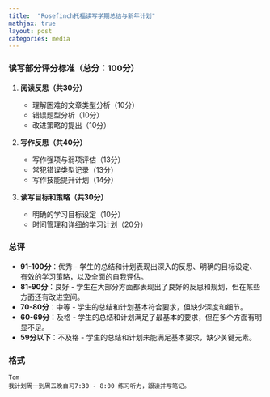 ```yaml
---
title:  "Rosefinch托福读写学期总结与新年计划"
mathjax: true
layout: post
categories: media
---
```


### 读写部分评分标准（总分：100分）

1. **阅读反思（共30分）**
   - 理解困难的文章类型分析（10分）
   - 错误题型分析（10分）
   - 改进策略的提出（10分）

2. **写作反思（共40分）**
   - 写作强项与弱项评估（13分）
   - 常犯错误类型记录（13分）
   - 写作技能提升计划（14分）

3. **读写目标和策略（共30分）**
   - 明确的学习目标设定（10分）
   - 时间管理和详细的学习计划（20分）

### 总评

- **91-100分**：优秀 - 学生的总结和计划表现出深入的反思、明确的目标设定、有效的学习策略，以及全面的自我评估。
- **81-90分**：良好 - 学生在大部分方面都表现出了良好的反思和规划，但在某些方面还有改进空间。
- **70-80分**：中等 - 学生的总结和计划基本符合要求，但缺少深度和细节。
- **60-69分**：及格 - 学生的总结和计划满足了最基本的要求，但在多个方面有明显不足。
- **59分以下**：不及格 - 学生的总结和计划未能满足基本要求，缺少关键元素。

### 格式
```
Tom
我计划周一到周五晚自习7:30 - 8:00 练习听力，跟读并写笔记。

```